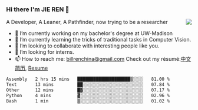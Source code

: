 ### Hi there I'm JIE REN 👋

<img align="right" src="https://github-readme-stats.vercel.app/api?username=BillRencn&show_icons=true&icon_color=0366d6&bg_color=ffffff&hide_title=true" />
A Developer, A Leaner, A Pathfinder, now trying to be a researcher

- 🔭 I’m currently working on my bachelor's degree at UW-Madison
- 🌱 I’m currently learning the tricks of traditional tasks in Computer Vision.
- 👯 I’m looking to collaborate with interesting people like you. 
- 🤔 I’m looking for interns.
- 📫 How to reach me: billrenchina@gmail.com
Check out my résumé:[中文简历](), [Resume]()

<!--START_SECTION:waka-->

```txt
Assembly   2 hrs 15 mins   ████████████████████▒░░░░   81.00 %
Text       13 mins         ██░░░░░░░░░░░░░░░░░░░░░░░   07.84 %
Other      12 mins         █▓░░░░░░░░░░░░░░░░░░░░░░░   07.17 %
Python     4 mins          ▓░░░░░░░░░░░░░░░░░░░░░░░░   02.96 %
Bash       1 min           ▒░░░░░░░░░░░░░░░░░░░░░░░░   01.02 %
```

<!--END_SECTION:waka-->
